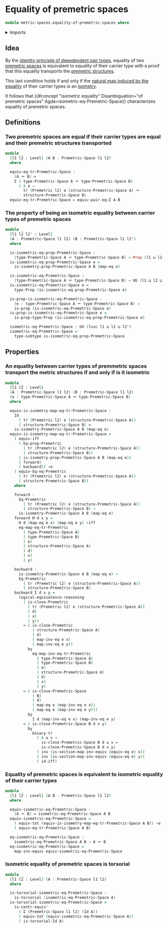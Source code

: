 # Equality of premetric spaces

```agda
module metric-spaces.equality-of-premetric-spaces where
```

<details><summary>Imports</summary>

```agda
open import foundation.action-on-identifications-functions
open import foundation.binary-transport
open import foundation.contractible-types
open import foundation.dependent-pair-types
open import foundation.equality-dependent-pair-types
open import foundation.equivalences
open import foundation.functoriality-dependent-pair-types
open import foundation.identity-types
open import foundation.logical-equivalences
open import foundation.propositions
open import foundation.subtypes
open import foundation.torsorial-type-families
open import foundation.transport-along-identifications
open import foundation.univalence
open import foundation.universe-levels

open import metric-spaces.isometry-premetric-spaces
open import metric-spaces.premetric-spaces
open import metric-spaces.premetric-structures
```

</details>

## Idea

By the
[identity principle of depedendent pair types](foundation.equality-dependent-pair-types.md),
equality of two [premetric spaces](metric-spaces.premetric-spaces.md) is
equivalent to equality of their carrier type with a proof that this equality
transports the [premetric structures](metric-spaces.premetric-structures.md).

This last condition holds if and only if the
[natural map induced by the equality](foundation.univalence.md) of their carrier
types is an [isometry](metric-spaces.isometry-premetric-spaces.md).

It follows that
{{#concept "isometric equality" Disambiguation="of premetric spaces" Agda=isometric-eq-Premetric-Space}}
characterizes equality of premetric spaces.

## Definitions

### Two premetric spaces are equal if their carrier types are equal and their premetric structures transported

```agda
module _
  {l1 l2 : Level} (A B : Premetric-Space l1 l2)
  where

  equiv-eq-tr-Premetric-Space :
    (A ＝ B) ≃
    Σ ( type-Premetric-Space A ＝ type-Premetric-Space B)
      ( λ e →
        tr (Premetric l2) e (structure-Premetric-Space A) ＝
        structure-Premetric-Space B)
  equiv-eq-tr-Premetric-Space = equiv-pair-eq-Σ A B
```

### The property of being an isometric equality between carrier types of premetric spaces

```agda
module _
  {l1 l2 l2' : Level}
  (A : Premetric-Space l1 l2) (B : Premetric-Space l1 l2')
  where

  is-isometric-eq-prop-Premetric-Space :
    (type-Premetric-Space A ＝ type-Premetric-Space B) → Prop (l1 ⊔ l2 ⊔ l2')
  is-isometric-eq-prop-Premetric-Space e =
    is-isometry-prop-Premetric-Space A B (map-eq e)

  is-isometric-eq-Premetric-Space :
    (type-Premetric-Space A ＝ type-Premetric-Space B) → UU (l1 ⊔ l2 ⊔ l2')
  is-isometric-eq-Premetric-Space e =
    type-Prop (is-isometric-eq-prop-Premetric-Space e)

  is-prop-is-isometric-eq-Premetric-Space :
    (e : type-Premetric-Space A ＝ type-Premetric-Space B) →
    is-prop (is-isometric-eq-Premetric-Space e)
  is-prop-is-isometric-eq-Premetric-Space e =
    is-prop-type-Prop (is-isometric-eq-prop-Premetric-Space e)

  isometric-eq-Premetric-Space : UU (lsuc l1 ⊔ l2 ⊔ l2')
  isometric-eq-Premetric-Space =
    type-subtype is-isometric-eq-prop-Premetric-Space
```

## Properties

### An equality between carrier types of premmetric spaces transport the metric structures if and only if is it isometric

```agda
module _
  {l1 l2 : Level}
  (A : Premetric-Space l1 l2) (B : Premetric-Space l1 l2)
  (e : type-Premetric-Space A ＝ type-Premetric-Space B)
  where

  equiv-is-isometry-map-eq-tr-Premetric-Space :
    Id
      ( tr (Premetric l2) e (structure-Premetric-Space A))
      ( structure-Premetric-Space B) ≃
    is-isometry-Premetric-Space A B (map-eq e)
  equiv-is-isometry-map-eq-tr-Premetric-Space =
    ( equiv-iff
      ( Eq-prop-Premetric
        ( tr (Premetric l2) e (structure-Premetric-Space A))
        ( structure-Premetric-Space B))
      ( is-isometry-prop-Premetric-Space A B (map-eq e))
      ( forward)
      ( backward)) ∘e
    ( equiv-Eq-eq-Premetric
      ( tr (Premetric l2) e (structure-Premetric-Space A))
      ( structure-Premetric-Space B))
    where

    forward :
      Eq-Premetric
        ( tr (Premetric l2) e (structure-Premetric-Space A))
        ( structure-Premetric-Space B) →
      is-isometry-Premetric-Space A B (map-eq e)
    forward H d x y =
      H d (map-eq e x) (map-eq e y) ∘iff
      eq-map-eq-tr-Premetric
        ( type-Premetric-Space A)
        ( type-Premetric-Space B)
        ( e)
        ( structure-Premetric-Space A)
        ( d)
        ( x)
        ( y)

    backward :
      is-isometry-Premetric-Space A B (map-eq e) →
      Eq-Premetric
        ( tr (Premetric l2) e (structure-Premetric-Space A))
        ( structure-Premetric-Space B)
    backward I d x y =
      logical-equivalence-reasoning
        ( is-close-Premetric
          ( tr (Premetric l2) e (structure-Premetric-Space A))
          ( d)
          ( x)
          ( y))
        ↔ ( is-close-Premetric
            ( structure-Premetric-Space A)
            ( d)
            ( map-inv-eq e x)
            ( map-inv-eq e y))
          by
            eq-map-inv-eq-tr-Premetric
              ( type-Premetric-Space A)
              ( type-Premetric-Space B)
              ( e)
              ( structure-Premetric-Space A)
              ( d)
              ( x)
              ( y)
        ↔ ( is-close-Premetric-Space
            ( B)
            ( d)
            ( map-eq e (map-inv-eq e x))
            ( map-eq e (map-inv-eq e y)))
          by
            I d (map-inv-eq e x) (map-inv-eq e y)
        ↔ ( is-close-Premetric-Space B d x y)
          by
            binary-tr
              ( λ u v →
                is-close-Premetric-Space B d u v ↔
                is-close-Premetric-Space B d x y)
              ( inv (is-section-map-inv-equiv (equiv-eq e) x))
              ( inv (is-section-map-inv-equiv (equiv-eq e) y))
              ( id-iff)
```

### Equality of premetric spaces is equivalent to isometric equality of their carrier types

```agda
module _
  {l1 l2 : Level} (A B : Premetric-Space l1 l2)
  where

  equiv-isometric-eq-Premetric-Space :
    (A ＝ B) ≃ isometric-eq-Premetric-Space A B
  equiv-isometric-eq-Premetric-Space =
    ( equiv-tot (equiv-is-isometry-map-eq-tr-Premetric-Space A B)) ∘e
    ( equiv-eq-tr-Premetric-Space A B)

  eq-isometric-eq-Premetric-Space :
    isometric-eq-Premetric-Space A B → A ＝ B
  eq-isometric-eq-Premetric-Space =
    map-inv-equiv equiv-isometric-eq-Premetric-Space
```

### Isometric equality of premetric spaces is torsorial

```agda
module _
  {l1 l2 : Level} (A : Premetric-Space l1 l2)
  where

  is-torsorial-isometric-eq-Premetric-Space :
    is-torsorial (isometric-eq-Premetric-Space A)
  is-torsorial-isometric-eq-Premetric-Space =
    is-contr-equiv'
      ( Σ (Premetric-Space l1 l2) (Id A))
      ( equiv-tot (equiv-isometric-eq-Premetric-Space A))
      ( is-torsorial-Id A)
```

